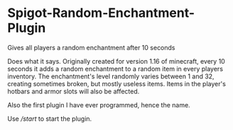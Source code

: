 # Spigot-Random-Enchantment-Plugin
Gives all players a random enchantment after 10 seconds

Does what it says. Originally created for version 1.16 of minecraft, every 10 seconds it adds a random enchantment to a random item in every players inventory.
The enchantment's level randomly varies between 1 and 32, creating sometimes broken, but mostly useless items.
Items in the player's hotbars and armor slots will also be affected.

Also the first plugin I have ever programmed, hence the name.

Use */start* to start the plugin.
